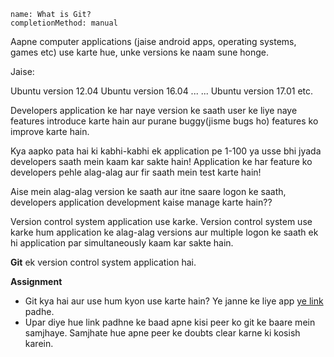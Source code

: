 ```ngMeta
name: What is Git?
completionMethod: manual
```

Aapne computer applications (jaise android apps, operating systems, games etc) use karte hue, unke versions ke naam sune honge.

Jaise:

Ubuntu version 12.04
Ubuntu version 16.04
...
...
Ubuntu version 17.01 etc.


Developers application ke har naye version ke saath user ke liye naye features introduce karte hain aur purane buggy(jisme bugs ho) features ko improve karte hain.

Kya aapko pata hai ki kabhi-kabhi ek application pe 1-100 ya usse bhi jyada developers saath mein kaam kar sakte hain!
Application ke har feature ko developers pehle alag-alag aur fir saath mein test karte hain!

Aise mein alag-alag version ke saath aur itne saare logon ke saath, developers application development kaise manage karte hain??

Version control system application use karke. Version control system use karke hum application ke alag-alag versions aur multiple logon ke saath ek hi application par simultaneously kaam kar sakte hain.

**Git** ek version control system application hai.

**Assignment**

- Git kya hai aur use hum kyon use karte hain? Ye janne ke liye app [ye link](https://www.quora.com/What-is-git-and-why-should-I-use-it) padhe.
- Upar diye hue link padhne ke baad apne kisi peer ko git ke baare mein samjhaye. Samjhate hue apne peer ke doubts clear karne ki kosish karein.

